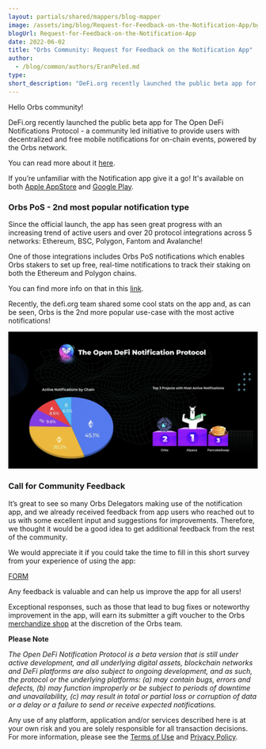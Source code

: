 ```yaml
---
layout: partials/shared/mappers/blog-mapper
image: /assets/img/blog/Request-for-Feedback-on-the-Notification-App/bg.jpg
blogUrl: Request-for-Feedback-on-the-Notification-App
date: 2022-06-02
title: "Orbs Community: Request for Feedback on the Notification App"
author:
  - /blog/common/authors/EranPeled.md
type:
short_description: "DeFi.org recently launched the public beta app for The Open DeFi Notifications Protocol - a community led initiative to provide users with decentralized and free mobile notifications for on-chain events, powered by the Orbs network. It’s great to see so many Orbs Delegators making use of the notification app, and we already received feedback from app users who reached out to us with some excellent input and suggestions for improvements. Therefore, we thought it would be a good idea to get additional feedback from the rest of the community."
---
```


Hello Orbs community!

DeFi.org recently launched the public beta app for The Open DeFi Notifications Protocol - a community led initiative to provide users with decentralized and free mobile notifications for on-chain events, powered by the Orbs network.

You can read more about it [here](https://www.orbs.com/notifications-launch/).

If you’re unfamiliar with the Notification app give it a go! It's available on both [Apple AppStore](https://apps.apple.com/il/app/defi-notifications/id1588243632) and [Google Play](https://play.google.com/store/apps/details?id=com.orbs.openDefiNotificationsApp).


### Orbs PoS - 2nd most popular notification type

Since the official launch, the app has seen great progress with an increasing trend of active users and over 20 protocol integrations across 5 networks: Ethereum, BSC, Polygon, Fantom and Avalanche!

One of those integrations includes Orbs PoS notifications which enables Orbs stakers to set up free, real-time notifications to track their staking on both the Ethereum and Polygon chains. 

You can find more info on that in this [link](https://medium.com/@defiorg/the-open-defi-notification-protocol-now-supports-the-orbs-network-f32c9f3d4b78).

Recently, the defi.org team shared some cool stats on the app and, as can be seen, Orbs is the 2nd more popular use-case with the most active notifications!

![stats](/assets/img/blog/Request-for-Feedback-on-the-Notification-App/image1.png)
 

### Call for Community Feedback

It’s great to see so many Orbs Delegators making use of the notification app, and we already received feedback from app users who reached out to us with some excellent input and suggestions for improvements. Therefore, we thought it would be a good idea to get additional feedback from the rest of the community.

We would appreciate it if you could take the time to fill in this short survey from your experience of using the app:

[FORM](https://docs.google.com/forms/d/1ZtFQB6Jo92DEvr7SQbTANSLHZoptdwLGjn2qiSq3JhM/prefill)

Any feedback is valuable and can help us improve the app for all users! 

Exceptional responses, such as those that lead to bug fixes or noteworthy improvement in the app, will earn its submitter a gift voucher to the Orbs [merchandize shop](https://orbs.myspreadshop.com/) at the discretion of the Orbs team. 


<div class='line-separator'> </div>


**Please Note**

_The Open DeFi Notification Protocol is a beta version that is still under active development, and all underlying digital assets, blockchain networks and DeFi platforms are also subject to ongoing development, and as such, the protocol or the underlying platforms:
(a) may contain bugs, errors and defects,
(b) may function improperly or be subject to periods of downtime and unavailability,
(c) may result in total or partial loss or corruption of data or a delay or a failure to send or receive expected notifications._

Any use of any platform, application and/or services described here is at your own risk and you are solely responsible for all transaction decisions. For more information, please see the [Terms of Use](https://defi.org/defi-notifications-terms-of-use/index.html) and [Privacy Policy](https://defi.org/defi-notifications-privacy-policy/index.html). 

